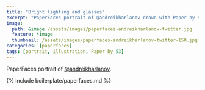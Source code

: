 ```yaml
---
title: "Bright lighting and glasses"
excerpt: "PaperFaces portrait of @andreikharlanov drawn with Paper by 53 on an iPad."
image: 
  path: &image /assets/images/paperfaces-andreikharlanov-twitter.jpg 
  feature: *image
  thumbnail: /assets/images/paperfaces-andreikharlanov-twitter-150.jpg
categories: [paperfaces]
tags: [portrait, illustration, Paper by 53]
---
```


PaperFaces portrait of [@andreikharlanov](https://twitter.com/andreikharlanov).

{% include boilerplate/paperfaces.md %}
